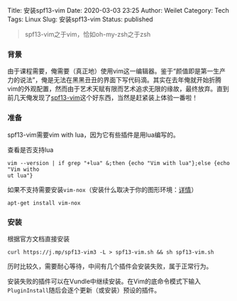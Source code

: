 Title: 安装spf13-vim
Date: 2020-03-03 23:25
Author: Weilet
Category: Tech
Tags: Linux
Slug: 安装spf13-vim
Status: published



> spf13-vim之于vim，恰如oh-my-zsh之于zsh



### 背景

由于课程需要，俺需要（真正地）使用vim这一编辑器。鉴于“颜值即是第一生产力的说法”，俺是无法在黑黑丑丑的界面下写代码滴。其实在去年俺就开始折腾vim的外观配置，然而由于艺术天赋有限而艺术追求无限的缘故，最终放弃。直到前几天俺发现了[spf13-vim](https://github.com/spf13/spf13-vim)这个好东西，当然是赶紧装上体验一番啦！



### 准备

spf13-vim需要vim with lua，因为它有些插件是用lua编写的。

查看是否支持lua

```shell
vim --version | if grep "+lua" &;then {echo "Vim with lua"};else {echo "Vim witho
ut lua"}
```



如果不支持需要安装`vim-nox`（安装什么取决于你的图形环境：[详情](https://github.com/Shougo/neocomplete.vim#debian-or-ubuntu)）

```shell 
apt-get install vim-nox
```



### 安装

根据官方文档直接安装

```shell
curl https://j.mp/spf13-vim3 -L > spf13-vim.sh && sh spf13-vim.sh
```

历时比较久，需要耐心等待，中间有几个插件会安装失败，属于正常行为。



安装失败的插件可以在Vundle中继续安装。在Vim的底命令模式下输入`PluginInstall`随后会逐个更新（或安装）预设的插件。





